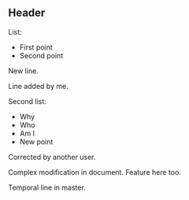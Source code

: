 ## Header

List:

- First point
- Second point

New line.

Line added by me.

Second list:

- Why
- Who
- Am I
- New point

Corrected by another user.

Complex modification in document.
Feature here too.

Temporal line in master.
